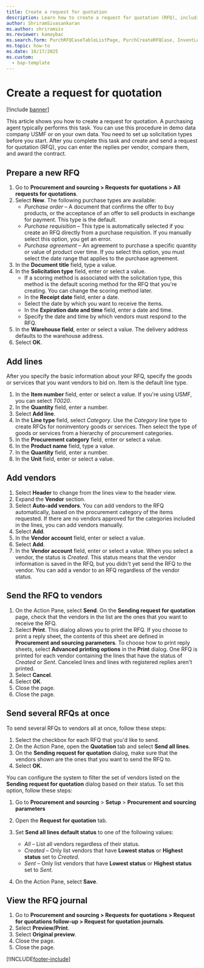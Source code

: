 ```yaml
---
title: Create a request for quotation
description: Learn how to create a request for quotation (RFQ), including step-by-step processes for preparing new RFQs, adding lines, and adding vendors.
author: ShriramSivasankaran
ms.author: shriramsiv
ms.reviewer: kamaybac
ms.search.form: PurchRFQCaseTableListPage, PurchCreateRFQCase, InventLocationIdLookup, PurchRFQCaseTable, InventItemIdLookupSimple, EcoResCategorySingleLookup, UnitOfMeasureLookup, PurchRFQEditLines, PurchRFQEditLinesPrintOptions, VendRFQJournal, SrsReportViewerForm
ms.topic: how-to
ms.date: 10/17/2025
ms.custom: 
  - bap-template
---
```


# Create a request for quotation

[!include [banner](../../includes/banner.md)]

This article shows you how to create a request for quotation. A purchasing agent typically performs this task. You can use this procedure in demo data company USMF or on your own data. You need to set up solicitation types before you start. After you complete this task and create and send a request for quotation (RFQ), you can enter the replies per vendor, compare them, and award the contract.

## Prepare a new RFQ

1. Go to **Procurement and sourcing \> Requests for quotations \> All requests for quotations**.
1. Select **New**. The following purchase types are available:
    - *Purchase order* – A document that confirms the offer to buy products, or the acceptance of an offer to sell products in exchange for payment. This type is the default.
    - *Purchase requisition* – This type is automatically selected if you create an RFQ directly from a purchase requisition. If you manually select this option, you get an error.
    - *Purchase agreement* – An agreement to purchase a specific quantity or value of product over time. If you select this option, you must select the date range that applies to the purchase agreement.  
1. In the **Document title** field, type a value.
1. In the **Solicitation type** field, enter or select a value.
    - If a scoring method is associated with the solicitation type, this method is the default scoring method for the RFQ that you're creating. You can change the scoring method later.  
    - In the **Receipt date** field, enter a date.  
    - Select the date by which you want to receive the items.  
    - In the **Expiration date and time** field, enter a date and time.  
    - Specify the date and time by which vendors must respond to the RFQ.  
1. In the **Warehouse field**, enter or select a value. The delivery address defaults to the warehouse address.  
1. Select **OK**.

## Add lines

After you specify the basic information about your RFQ, specify the goods or services that you want vendors to bid on. Item is the default line type.

1. In the **Item number** field, enter or select a value. If you're using USMF, you can select *T0020*.  
1. In the **Quantity** field, enter a number.
1. Select **Add line**.
1. In the **Line type** field, select *Category*. Use the *Category* line type to create RFQs for noninventory goods or services. Then select the type of goods or services from a hierarchy of procurement categories.  
1. In the **Procurement category** field, enter or select a value.
1. In the **Product name** field, type a value.
1. In the **Quantity** field, enter a number.
1. In the **Unit** field, enter or select a value.

## Add vendors

1. Select **Header** to change from the lines view to the header view.
1. Expand the **Vendor** section.
1. Select **Auto-add vendors**. You can add vendors to the RFQ automatically, based on the procurement category of the items requested. If there are no vendors approved for the categories included in the lines, you can add vendors manually.  
1. Select **Add**.
1. In the **Vendor account** field, enter or select a value.
1. Select **Add**.
1. In the **Vendor account** field, enter or select a value. When you select a vendor, the status is *Created*. This status means that the vendor information is saved in the RFQ, but you didn't yet send the RFQ to the vendor. You can add a vendor to an RFQ regardless of the vendor status.  

## Send the RFQ to vendors

1. On the Action Pane, select **Send**. On the **Sending request for quotation** page, check that the vendors in the list are the ones that you want to receive the RFQ.  
1. Select **Print**. This dialog allows you to print the RFQ. If you choose to print a reply sheet, the contents of this sheet are defined in **Procurement and sourcing parameters**. To choose how to print reply sheets, select **Advanced printing options** in the **Print** dialog. One RFQ is printed for each vendor containing the lines that have the status of *Created* or *Sent*. Canceled lines and lines with registered replies aren't printed.
1. Select **Cancel**.
1. Select **OK**.
1. Close the page.
1. Close the page.

## Send several RFQs at once

To send several RFQs to vendors all at once, follow these steps:

1. Select the checkbox for each RFQ that you'd like to send.
1. On the Action Pane, open the **Quotation** tab and select **Send all lines**.
1. On the **Sending request for quotation** dialog, make sure that the vendors shown are the ones that you want to send the RFQ to.
1. Select **OK**.

You can configure the system to filter the set of vendors listed on the **Sending request for quotation** dialog based on their status. To set this option, follow these steps:

1. Go to **Procurement and sourcing** \> **Setup** \> **Procurement and sourcing parameters**
1. Open the **Request for quotation** tab.
1. Set **Send all lines default status** to one of the following values:
    - *All* – List all vendors regardless of their status.
    - *Created* – Only list vendors that have **Lowest status** or **Highest status** set to *Created*.
    - *Sent* – Only list vendors that have **Lowest status** or **Highest status** set to *Sent*.

1. On the Action Pane, select **Save**.

## View the RFQ journal

1. Go to **Procurement and sourcing \> Requests for quotations \> Request for quotations follow-up \> Request for quotation journals**.
1. Select **Preview/Print**.
1. Select **Original preview**.
1. Close the page.
1. Close the page.

[!INCLUDE[footer-include](../../../includes/footer-banner.md)]
